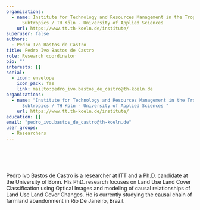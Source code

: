 ```yaml
---
organizations:
  - name: Institute for Technology and Resources Management in the Tropics and
      Subtropics / TH Köln - University of Applied Sciences
    url: https://www.tt.th-koeln.de/institute/
superuser: false
authors:
  - Pedro Ivo Bastos de Castro
title: Pedro Ivo Bastos de Castro
role: Research coordinator
bio: ""
interests: []
social:
  - icon: envelope
    icon_pack: fas
    link: mailto:pedro_ivo.bastos_de_castro@th-koeln.de
organizations:
  - name: "Institute for Technology and Resources Management in the Tropics and
      Subtropics / TH Köln - University of Applied Sciences "
    url: https://www.tt.th-koeln.de/institute/
education: []
email: "pedro_ivo.bastos_de_castro@th-koeln.de"
user_groups:
  - Researchers
---
```

<br />
<br />
<br />
<br />
Pedro Ivo Bastos de Castro is a researcher at ITT and a Ph.D. candidate at the University of Bonn. His PhD. research focuses on Land Use Land Cover Classification using Optical Images and modeling of causal relationships of Land Use Land Cover Changes. He is currently studying the causal chain of farmland abandonment in Rio De Janeiro, Brazil.
